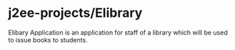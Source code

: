 # j2ee-projects/Elibrary

Elibary Application is an application for staff of a library which will be used to issue books to students.
